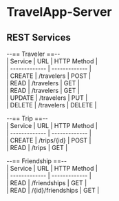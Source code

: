 # TravelApp-Server

REST Services
-----------
    
--== Traveler ==--    
| Service  | URL | HTTP Method |  
| ------------- | ------------- |  
| CREATE  | /travelers  | POST |  
| READ  | /travelers  | GET |  
| READ  | /travelers  | GET |  
| UPDATE  | /travelers  | PUT |  
| DELETE  | /travelers  | DELETE |  
    
--== Trip ==--    
| Service  | URL | HTTP Method |  
| ------------- | ------------- |  
| CREATE  | /trips/{id}  | POST |  
| READ  | /trips  | GET |  
    
--== Friendship ==--    
| Service  | URL | HTTP Method |  
| ------------- | ------------- |  
| READ  | /friendships  | GET |  
| READ  | /{id}/friendships  | GET |  